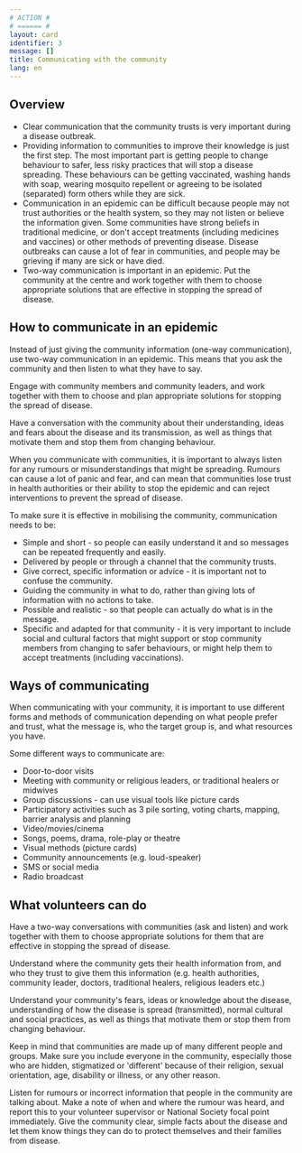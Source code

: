 ```yaml
---
# ACTION #
# ====== #
layout: card
identifier: 3
message: []
title: Communicating with the community
lang: en
---
```


## Overview

- Clear communication that the community trusts is very important during a disease outbreak. 
- Providing information to communities to improve their knowledge is just the first step. The most important part is getting people to change behaviour to safer, less risky practices that will stop a disease spreading. These behaviours can be getting vaccinated, washing hands with soap, wearing mosquito repellent or agreeing to be isolated (separated) form others while they are sick. 
- Communication in an epidemic can be difficult because people may not trust authorities or the health system, so they may not listen or believe the information given. Some communities have strong beliefs in traditional medicine, or don't accept treatments (including medicines and vaccines) or other methods of preventing disease. Disease outbreaks can cause a lot of fear in communities, and people may be grieving if many are sick or have died. 
- Two-way communication is important in an epidemic. Put the community at the centre and work together with them to choose appropriate solutions that are effective in stopping the spread of disease. 

## How to communicate in an epidemic
 
Instead of just giving the community information (one-way communication), use two-way communication in an epidemic. This means that you ask the community and then listen to what they have to say. 

Engage with community members and community leaders, and work together with them to choose and plan appropriate solutions for stopping the spread of disease. 

Have a conversation with the community about their understanding, ideas and fears about the disease and its transmission, as well as things that motivate them and stop them from changing behaviour.

When you communicate with communities, it is important to always listen for any rumours or misunderstandings that might be spreading. Rumours can cause a lot of panic and fear, and can mean that communities lose trust in health authorities or their ability to stop the epidemic and can reject interventions to prevent the spread of disease.  

To make sure it is effective in mobilising the community, communication needs to be:

- Simple and short - so people can easily understand it and so messages can be repeated frequently and easily. 
- Delivered by people or through a channel that the community trusts.
- Give correct, specific information or advice - it is important not to confuse the community. 
- Guiding the community in what to do, rather than giving lots of information with no actions to take. 
- Possible and realistic - so that people can actually do what is in the message. 
- Specific and adapted for that community - it is very important to include social and cultural factors that might support or stop community members from changing to safer behaviours, or might help them to accept treatments (including vaccinations). 

## Ways of communicating 

When communicating with your community, it is important to use different forms and methods of communication depending on what people prefer and trust, what the message is, who the target group is, and what resources you have. 

Some different ways to communicate are:

- Door-to-door visits 
- Meeting with community or religious leaders, or traditional healers or midwives
- Group discussions - can use visual tools like picture cards 
- Participatory activities such as 3 pile sorting, voting charts, mapping, barrier analysis and planning 
- Video/movies/cinema
- Songs, poems, drama, role-play or theatre 
- Visual methods (picture cards) 
- Community announcements (e.g. loud-speaker) 
- SMS or social media 
- Radio broadcast 

## What volunteers can do

Have a two-way conversations with communities (ask and listen) and work together with them to choose appropriate solutions for them that are effective in stopping the spread of disease. 

Understand where the community gets their health information from, and who they trust to give them this information (e.g. health authorities, community leader, doctors, traditional healers, religious leaders etc.) 

Understand your community's fears, ideas or knowledge about the disease, understanding of how the disease is spread (transmitted), normal cultural and social practices, as well as things that motivate them or stop them from changing behaviour.

Keep in mind that communities are made up of many different people and groups. Make sure you include everyone in the community, especially those who are hidden, stigmatized or 'different' because of their religion, sexual orientation, age, disability or illness, or any other reason. 

Listen for rumours or incorrect information that people in the community are talking about. Make a note of when and where the rumour was heard, and report this to your volunteer supervisor or National Society focal point immediately. Give the community clear, simple facts about the disease and let them know things they can do to protect themselves and their families from disease. 


